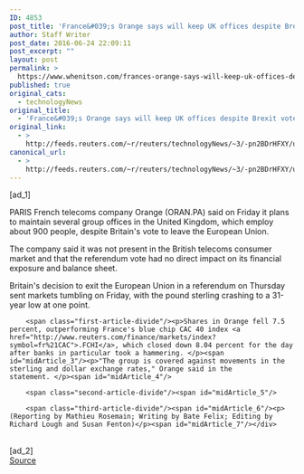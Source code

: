 ```yaml
---
ID: 4853
post_title: 'France&#039;s Orange says will keep UK offices despite Brexit vote'
author: Staff Writer
post_date: 2016-06-24 22:09:11
post_excerpt: ""
layout: post
permalink: >
  https://www.whenitson.com/frances-orange-says-will-keep-uk-offices-despite-brexit-vote/
published: true
original_cats:
  - technologyNews
original_title:
  - 'France&#039;s Orange says will keep UK offices despite Brexit vote'
original_link:
  - >
    http://feeds.reuters.com/~r/reuters/technologyNews/~3/-pn2BDrHFXY/us-britain-eu-orange-idUSKCN0ZA38V
canonical_url:
  - >
    http://feeds.reuters.com/~r/reuters/technologyNews/~3/-pn2BDrHFXY/us-britain-eu-orange-idUSKCN0ZA38V
---
```

 [ad_1]
<br><div id="articleText">
<span id="midArticle_start"/>

<span class="focusParagraph" readability="6"><p><span class="articleLocation">PARIS</span> French telecoms company Orange (<span id="symbol_ORAN.PA_0">ORAN.PA</span>) said on Friday it plans to maintain several group offices in the United Kingdom, which employ about 900 people, despite Britain's vote to leave the European Union.</p></span><span id="midArticle_0"/><p>The company said it was not present in the British telecoms consumer market and that the referendum vote had no direct impact on its financial exposure and balance sheet.</p><span id="midArticle_1"/><p>Britain's decision to exit the European Union in a referendum on Thursday sent markets tumbling on Friday, with the pound sterling crashing to a 31-year low at one point.</p><span id="midArticle_2"/>
        
        <span class="first-article-divide"/><p>Shares in Orange fell 7.5 percent, outperforming France's blue chip CAC 40 index <a href="http://www.reuters.com/finance/markets/index?symbol=fr%21CAC">.FCHI</a>, which closed down 8.04 percent for the day after banks in particular took a hammering. </p><span id="midArticle_3"/><p>"The group is covered against movements in the sterling and dollar exchange rates," Orange said in the statement. </p><span id="midArticle_4"/>
        
        <span class="second-article-divide"/><span id="midArticle_5"/>
        
        <span class="third-article-divide"/><span id="midArticle_6"/><p> (Reporting by Mathieu Rosemain; Writing by Bate Felix; Editing by Richard Lough and Susan Fenton)</p><span id="midArticle_7"/></div>
<br>[ad_2]
<br><a href="http://feeds.reuters.com/~r/reuters/technologyNews/~3/-pn2BDrHFXY/us-britain-eu-orange-idUSKCN0ZA38V">Source </a>